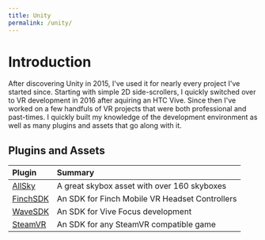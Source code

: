 ```yaml
---
title: Unity
permalink: /unity/
---
```


# Introduction

After discovering Unity in 2015, I've used it for nearly every project I've started since. Starting with simple 2D side-scrollers, I quickly switched over to VR development in 2016 after aquiring an HTC Vive. Since then I've worked on a few handfuls of VR projects that were both professional and past-times. I quickly built my knowledge of the development environment as well as many plugins and assets that go along with it.

## Plugins and Assets

|**Plugin**|**Summary**|
|:-----|:------|
|[AllSky](https://assetstore.unity.com/packages/2d/textures-materials/sky/allsky-10109)|A great skybox asset with over 160 skyboxes|
|[FinchSDK](https://github.com/FinchTechnologies/FinchUnitySDK)|An SDK for Finch Mobile VR Headset Controllers|
|[WaveSDK](https://hub.vive.com/storage/app/doc/en-us/index.html)|An SDK for Vive Focus development|
|[SteamVR](https://assetstore.unity.com/packages/tools/integration/steamvr-plugin-32647)|An SDK for any SteamVR compatible game|
